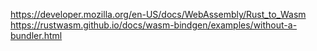 https://developer.mozilla.org/en-US/docs/WebAssembly/Rust_to_Wasm
https://rustwasm.github.io/docs/wasm-bindgen/examples/without-a-bundler.html
